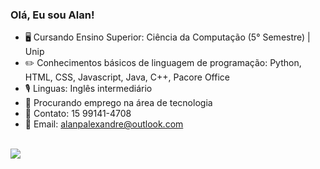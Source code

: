 ### Olá, Eu sou Alan! 

- 🖥️ Cursando Ensino Superior: Ciência da Computação (5° Semestre) | Unip
- ✏️ Conhecimentos básicos de linguagem de programação: Python, HTML, CSS, Javascript, Java, C++, Pacore Office
- 🎙️ Linguas: Inglês intermediário 
- 📝 Procurando emprego na área de tecnologia
- 📱 Contato: 15 99141-4708
- 📧 Email: alanpalexandre@outlook.com

<div style="display": "inline-block"><br>
  <a href = "https://www.linkedin.com/in/alan-pereira-da-silva-alexandre-13b524243/" target = "_blank"><img src = "https://img.shields.io/badge/LinkedIn-0077B5?style=for-the-badge&logo=linkedin&logoColor=white">
</div>
